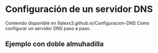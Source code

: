 # Configuración de un servidor DNS
Contenido disponible en 9alexx3.github.io/Configuracion-DNS
Como configurar un servidor DNS paso a paso.
## Ejemplo con doble almuhadilla
